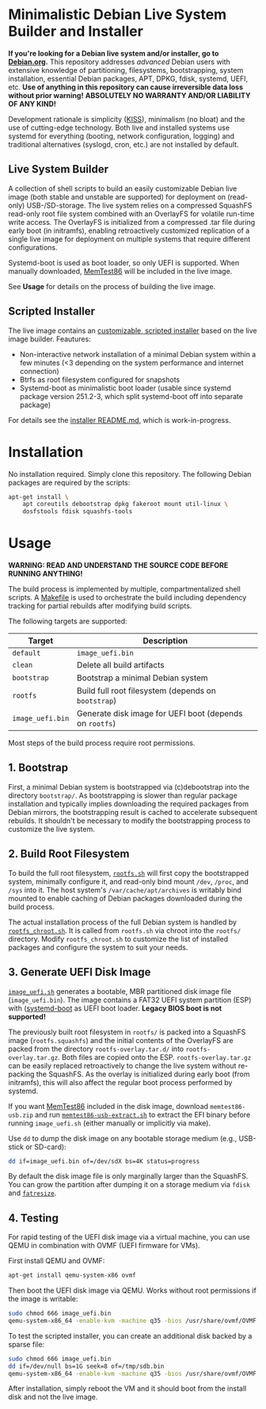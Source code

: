 # Minimalistic Debian Live System Builder and Installer

**If you're looking for a Debian live system and/or installer, go to [Debian.org](https://www.debian.org/).**
This repository addresses _advanced_ Debian users with extensive knowledge of
partitioning, filesystems, bootstrapping, system installation, essential Debian
packages, APT, DPKG, fdisk, systemd, UEFI, etc.
**Use of anything in this repository can cause irreversible data loss without prior warning!**
**ABSOLUTELY NO WARRANTY AND/OR LIABILITY OF ANY KIND!**

Development rationale is simplicity ([KISS](https://en.wikipedia.org/wiki/KISS_principle)),
minimalism (no bloat) and the use of cutting-edge technology.
Both live and installed systems use systemd for everything (booting, network
configuration, logging) and traditional alternatives (syslogd, cron, etc.) are
not installed by default.


## Live System Builder

A collection of shell scripts to build an easily customizable Debian live image
(both stable and unstable are supported) for deployment on (read-only)
USB-/SD-storage.
The live system relies on a compressed SquashFS read-only root file system
combined with an OverlayFS for volatile run-time write access.
The OverlayFS is initialized from a compressed .tar file during early boot (in
initramfs), enabling retroactively customized replication of a single live image
for deployment on multiple systems that require different configurations.

Systemd-boot is used as boot loader, so only UEFI is supported.
When manually downloaded, [MemTest86](https://www.memtest86.com/) will be
included in the live image.

See **Usage** for details on the process of building the live image.


## Scripted Installer

The live image contains an [customizable, scripted installer](rootfs-overlay.tar.d/root/debian-quick-install/)
based on the live image builder.
Feautures:

  * Non-interactive network installation of a minimal Debian system within a few
    minutes (<3 depending on the system performance and internet connection)
  * Btrfs as root filesystem configured for snapshots
  * Systemd-boot as minimalistic boot loader (usable since systemd package
    version 251.2-3, which split systemd-boot off into separate package)

For details see the [installer README.md](rootfs-overlay.tar.d/root/debian-quick-install/README.md),
which is work-in-progress.



# Installation

No installation required. Simply clone this repository.
The following Debian packages are required by the scripts:

```sh
apt-get install \
	apt coreutils debootstrap dpkg fakeroot mount util-linux \
	dosfstools fdisk squashfs-tools
```



# Usage

**WARNING: READ AND UNDERSTAND THE SOURCE CODE BEFORE RUNNING ANYTHING!**

The build process is implemented by multiple, compartmentalized shell scripts.
A [Makefile](./Makefile) is used to orchestrate the build including dependency
tracking for partial rebuilds after modifying build scripts.

The following targets are supported:

**Target**       | **Description**
---------------- | ---------------
`default`        | `image_uefi.bin`
`clean`          | Delete all build artifacts
`bootstrap`      | Bootstrap a minimal Debian system
`rootfs`         | Build full root filesystem (depends on `bootstrap`)
`image_uefi.bin` | Generate disk image for UEFI boot (depends on `rootfs`)

Most steps of the build process require root permissions.


## 1. Bootstrap

First, a minimal Debian system is bootstrapped via (c)debootstrap into
the directory `bootstrap/`. As bootstrapping is slower than regular package
installation and typically implies downloading the required packages from Debian
mirrors, the bootstrapping result is cached to accelerate subsequent rebuilds.
It shouldn't be necessary to modify the bootstrapping process to customize the
live system.


## 2. Build Root Filesystem

To build the full root filesystem, [`rootfs.sh`](./rootfs.sh) will first copy
the bootstrapped system, minimally configure it, and read-only bind mount
`/dev`, `/proc`, and `/sys` into it. The host system's `/var/cache/apt/archives`
is writably bind mounted to enable caching of Debian packages downloaded during
the build process.

The actual installation process of the full Debian system is handled by
[`rootfs_chroot.sh`](./rootfs_chroot.sh). It is called from `rootfs.sh` via
chroot into the `rootfs/` directory. Modify `rootfs_chroot.sh` to customize the
list of installed packages and configure the system to suit your needs.


## 3. Generate UEFI Disk Image

[`image_uefi.sh`](./image_uefi.sh) generates a bootable, MBR partitioned disk
image file (`image_uefi.bin`).
The image contains a FAT32 UEFI system partition (ESP) with
([systemd-boot](https://www.freedesktop.org/software/systemd/man/systemd-boot.html)
as UEFI boot loader.
**Legacy BIOS boot is not supported!**

The previously built root filesystem in `rootfs/` is packed into a SquashFS
image (`rootfs.squashfs`) and the initial contents of the OverlayFS are packed
from the directory `rootfs-overlay.tar.d/` into `rootfs-overlay.tar.gz`. Both
files are copied onto the ESP. `rootfs-overlay.tar.gz` can be easily replaced
retroactively to change the live system without re-packing the SquashFS.
As the overlay is initialized during early boot (from initramfs), this will also
affect the regular boot process performed by systemd.

If you want [MemTest86](https://www.memtest86.com/) included in the disk image,
download `memtest86-usb.zip` and run
[`memtest86-usb-extract.sh`](./memtest86-usb-extract.sh) to extract the EFI
binary before running `image_uefi.sh` (either manually or implicitly via make).

Use `dd` to dump the disk image on any bootable storage medium (e.g., USB-stick
or SD-card):

```sh
dd if=image_uefi.bin of=/dev/sdX bs=4K status=progress
```

By default the disk image file is only marginally larger than the SquashFS.
You can grow the partition after dumping it on a storage medium via `fdisk` and
[`fatresize`](https://manpages.debian.org/stable/fatresize/fatresize.1.en.html).


## 4. Testing

For rapid testing of the UEFI disk image via a virtual machine, you can use
QEMU in combination with OVMF (UEFI firmware for VMs).

First install QEMU and OVMF:

```sh
apt-get install qemu-system-x86 ovmf
```

Then boot the UEFI disk image via QEMU.
Works without root permissions if the image is writable:

```sh
sudo chmod 666 image_uefi.bin
qemu-system-x86_64 -enable-kvm -machine q35 -bios /usr/share/ovmf/OVMF.fd -m 1024 -vga std -drive file=image_uefi.bin,index=0,media=disk,format=raw
```

To test the scripted installer, you can create an additional disk backed by a
sparse file:

```sh
sudo chmod 666 image_uefi.bin
dd if=/dev/null bs=1G seek=8 of=/tmp/sdb.bin
qemu-system-x86_64 -enable-kvm -machine q35 -bios /usr/share/ovmf/OVMF.fd -m 1024 -vga std -drive file=image_uefi.bin,index=0,media=disk,format=raw -drive file=/tmp/sdb.bin,index=1,media=disk,format=raw
```

After installation, simply reboot the VM and it should boot from the install
disk and not the live image.
